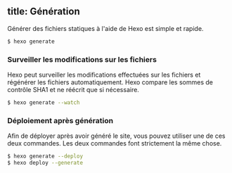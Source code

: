 title: Génération
---
Générer des fichiers statiques à l'aide de Hexo est simple et rapide.

``` bash
$ hexo generate
```

### Surveiller les modifications sur les fichiers

Hexo peut surveiller les modifications effectuées sur les fichiers et régénérer les fichiers automatiquement. Hexo compare les sommes de contrôle SHA1 et ne réécrit que si nécessaire.

``` bash
$ hexo generate --watch
```

### Déploiement après génération

Afin de déployer après avoir généré le site, vous pouvez utiliser une de ces deux commandes. Les deux commandes font strictement la même chose.

``` bash
$ hexo generate --deploy
$ hexo deploy --generate
```
